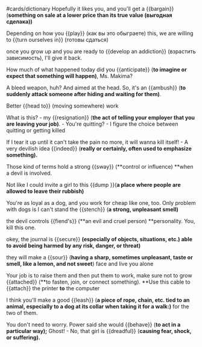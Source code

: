 #cards/dictionary 
Hopefully it likes you, and you'll get a {{bargain}} (**something on sale at a lower price than its true value (выгодная сделака))** 

Depending on how you {{play}} (как вы это обыграете) this, we are willing to {{turn ourselves in}} (готовы сдаться)

once you grow up and you are ready to {{develop an addiction}} (взрастить зависимость), I'll give it back.

How much of what happened today did you {{anticipate}} (**to imagine or expect that something will happen)**, Ms. Makima? <!--SR:!2024-01-18,9,276-->

A bleed weapon, huh? And aimed at the head. So, it's an {{ambush}} (**to suddenly attack someone after hiding and waiting for them)**. <!--SR:!2024-02-04,24,270-->

Better {{head to}} (moving somewhere) work <!--SR:!2024-01-28,24,270-->

What is this? - my {{resignation}} (**the act of telling your employer that you are leaving your job)**. - You're quitting? - I figure the choice between quitting or getting killed <!--SR:!2024-01-13,4,278-->

If I tear it up until it can't take the pain no more, it will wanna kill itself! - A very devilish idea {{indeed}} (**really or certainly, often used to emphasize something).** <!--SR:!2024-01-13,7,256--> 

Those kind of terms hold a strong {{sway}} (**control or influence) **when a devil is involved.

Not like I could invite a girl to this {{dump }}(**a place where people are allowed to leave their rubbish)** <!--SR:!2024-01-13,4,278--> 

You're as loyal as a dog, and you work for cheap like one, too. Only problem with dogs is I can't stand the {{stench}} (**a strong, unpleasant smell)** 

the devil controls {{fiend's}} (**an evil and cruel person) **personality. You, kill this one.

okey, the journal is {{secure}} **(especially of objects, situations, etc.) able to avoid being harmed by any risk, danger, or threat)** 

they will make a {{sour}} (**having a sharp, sometimes unpleasant, taste or smell, like a lemon, and not sweet**) face and live you alone

Your job is to raise them and then put them to work, make sure not to grow {{attached}} (**to fasten, join, or connect something). **Use this cable to {{attach}} the printer **to** the computer <!--SR:!2024-02-02,21,272!2000-01-01,1,250--> 

I think you'll make a good {{leash}} (**a piece of rope, chain, etc. tied to an animal, especially to a dog at its collar when taking it for a walk:)** for the two of them. <!--SR:!2024-02-02,23,270-->

You don't need to worry. Power said she would {{behave}} (**to act in a particular way);**
Ghost! - No, that girl is {{dreadful}} (**causing fear, shock, or suffering).** <!--SR:!2024-01-17,9,276!2000-01-01,1,250-->